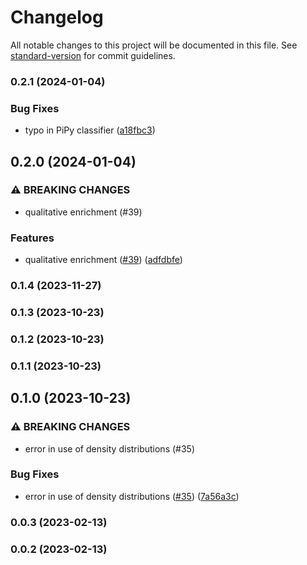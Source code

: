 # Changelog

All notable changes to this project will be documented in this file. See [standard-version](https://github.com/conventional-changelog/standard-version) for commit guidelines.

### 0.2.1 (2024-01-04)


### Bug Fixes

* typo in PiPy classifier ([a18fbc3](https://github.com/tellae/bhepop2/commit/a18fbc332211439558e0e6303ea11372f16f1c45))

## 0.2.0 (2024-01-04)


### ⚠ BREAKING CHANGES

* qualitative enrichment (#39)

### Features

* qualitative enrichment ([#39](https://github.com/tellae/bhepop2/issues/39)) ([adfdbfe](https://github.com/tellae/bhepop2/commit/adfdbfe4b6d227ca14bd54fb95202292b8071887))

### 0.1.4 (2023-11-27)

### 0.1.3 (2023-10-23)

### 0.1.2 (2023-10-23)

### 0.1.1 (2023-10-23)

## 0.1.0 (2023-10-23)


### ⚠ BREAKING CHANGES

* error in use of density distributions (#35)

### Bug Fixes

* error in use of density distributions ([#35](https://github.com/tellae/bhepop2/issues/35)) ([7a56a3c](https://github.com/tellae/bhepop2/commit/7a56a3c6c206f982f4138a39eefdcae65bec2813))

### 0.0.3 (2023-02-13)

### 0.0.2 (2023-02-13)
